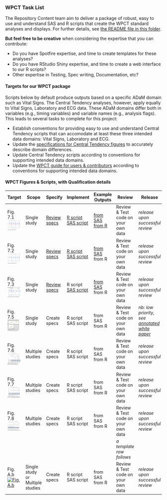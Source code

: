 ### WPCT Task List

The Repository Content team aim to deliver a package of robust, easy to use and understand SAS and R scripts that create the WPCT standard analyses and displays. For further details, see [the README file in this folder](./README.md).

**But feel free to be creative** when considering the expertise that you can contribute:
* Do you have Spotfire expertise, and time to create templates for these analyses?
* Do you have RStudio Shiny expertise, and time to create a web interface to our R scripts?
* Other expertise in Testing, Spec writing, Documentation, etc?

#### Targets for our WPCT package

Scripts below by default produce outputs based on a specific ADaM domain such as Vital Signs. The Central Tendency analyses, however, apply equally to Vital Signs, Laboratory and ECG data. These ADaM domains differ both in variables (e.g., timing variables) and variable names (e.g., analysis flags). This leads to several tasks to complete for this project:

* Establish conventions for providing easy to use and understand Central Tendency scripts that can accomodate at least these three intended data domains: Vital Signs, Laboratory and ECG.
* Update the [specifications for Central Tendency figures](http://github.com/phuse-org/phuse-scripts/tree/master/whitepapers/specification) to accurately describe domain differences.
* Update Central Tendency scripts according to conventions for supporting intended data domains.
* Update the [WPCT guide for users & contributors](http://github.com/phuse-org/phuse-scripts/blob/master/whitepapers/CentralTendency-UserGuide.md) according to conventions for supporting intended data domains.

#### WPCT Figures & Scripts, with Qualification details

| Target | Scope | Specify | Implement | Example Outputs | Review | Release |
|---|---|---|---|---|---|---|
| Fig. 7.1 [![Fig. 7.1](../images/wpct/target_07.01.png)](../images/wpct/target_07.01_full.png)|Single study|[Review specs](http://github.com/phuse-org/phuse-scripts/blob/master/whitepapers/specification/WPCT_Fig_7.1_RequirementsSpecification.docx)|[R script](http://github.com/phuse-org/phuse-scripts/blob/master/whitepapers/WPCT/WPCT-F.07.01.R)<br/> [SAS script](http://github.com/phuse-org/phuse-scripts/blob/master/whitepapers/WPCT/WPCT-F.07.01.sas)|[from SAS](http://github.com/phuse-org/phuse-scripts/blob/master/whitepapers/WPCT/outputs_sas/WPCT-F.07.01_Box_plot_DIABP_by_visit_for_timepoint_815.pdf)<br/>[from R](http://github.com/phuse-org/phuse-scripts/blob/master/whitepapers/WPCT/outputs_r/WPCT-F.07.01%20R%20Output%20Example.PNG)|Review & Test code on your own data| *release upon successful review*|
| Fig. 7.2 [![Fig. 7.2](../images/wpct/target_07.02.png)](../images/wpct/target_07.02_full.png)|Single study|[Review specs](http://github.com/phuse-org/phuse-scripts/blob/master/whitepapers/specification/WPCT_Fig_7.2_RequirementsSpecification.docx)|[R script](http://github.com/phuse-org/phuse-scripts/blob/master/whitepapers/WPCT/WPCT-F.07.02.R)<br/>[SAS script](http://github.com/phuse-org/phuse-scripts/blob/master/whitepapers/WPCT/WPCT-F.07.02.sas)|[from SAS](https://github.com/phuse-org/phuse-scripts/blob/master/whitepapers/WPCT/outputs_sas/WPCT-F.07.02_Box_plot_DIABP_Change_by_visit_for_timepoint_815.pdf)<br/>from R|Review & Test code on your own data| *release upon successful review*|
| Fig. 7.3 [![Fig. 7.3](../images/wpct/target_07.03.png)](../images/wpct/target_07.03_full.png)|Single study|[Review specs](https://github.com/phuse-org/phuse-scripts/blob/master/whitepapers/specification/WPCT_Fig_7.3_RequirementsSpecification.docx)|R script<br/>[SAS script](https://github.com/phuse-org/phuse-scripts/blob/master/whitepapers/WPCT/WPCT-F.07.03.sas)|[from SAS](https://github.com/phuse-org/phuse-scripts/blob/master/whitepapers/WPCT/outputs_sas/WPCT-F.07.03_Box_plot_DIABP_with_change_by_visit_for_timepoint_815.pdf)<br/>from R|Review & Test code on your own data| *release upon successful review*|
| Fig. 7.5 [![Fig. 7.5](../images/wpct/target_07.05.png)](../images/wpct/target_07.05_full.png)|Single study|Create specs|R script<br/>SAS script|from SAS<br/>from R|Review & Test code on your own data| *nb: low priority, see [annotated white paper](http://github.com/phuse-org/phuse-scripts/blob/master/whitepapers/specification/Annotated-CSS_WhitePaper_CentralTendency_v1.0.pdf)*|
| Fig. 7.6 [![Fig. 7.6](../images/wpct/target_07.06.png)](../images/wpct/target_07.06_full.png)<br/>|Multiple studies|Create specs|R script<br/>SAS script|from SAS<br/>from R|Review & Test code on your own data| *release upon successful review*|
| Fig. 7.7 [![Fig. 7.7](../images/wpct/target_07.07.png)](../images/wpct/target_07.07_full.png)<br/>|Multiple studies|Create specs|R script<br/>SAS script|from SAS<br/>from R|Review & Test code on your own data| *release upon successful review*|
| Fig. 7.8 [![Fig. 7.8](../images/wpct/target_07.08.png)](../images/wpct/target_07.08_full.png)<br/>|Multiple studies|Create specs|R script<br/>SAS script|from SAS<br/>from R|Review & Test code on your own data| *release upon successful review*|
| | | | | |*a template row follows*|
| Fig. A.b [![Fig. A.b](../images/wpct/target_A.b.png)](../images/wpct/target_A.b_full.png)|Single study or Multiple studies|Create specs|R script<br/>SAS script|from SAS<br/>from R|Review & Test code on your own data| *release upon successful review*|

